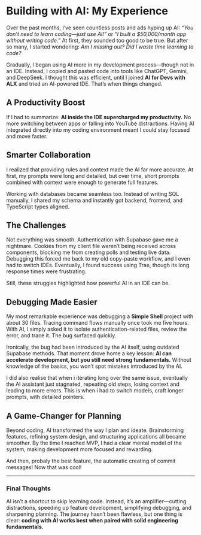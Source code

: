 # Building with AI: My Experience

Over the past months, I’ve seen countless posts and ads hyping up AI: *“You don’t need to learn coding—just use AI!”* or *“I built a \$50,000/month app without writing code.”* At first, they sounded too good to be true. But after so many, I started wondering: *Am I missing out? Did I waste time learning to code?*

Gradually, I began using AI more in my development process—though not in an IDE. Instead, I copied and pasted code into tools like ChatGPT, Gemini, and DeepSeek. I thought this was efficient, until I joined **AI for Devs with ALX** and tried an AI-powered IDE. That’s when things changed.

## A Productivity Boost

If I had to summarize: **AI inside the IDE supercharged my productivity.** No more switching between apps or falling into YouTube distractions. Having AI integrated directly into my coding environment meant I could stay focused and move faster.

## Smarter Collaboration

I realized that providing rules and context made the AI far more accurate. At first, my prompts were long and detailed, but over time, short prompts combined with context were enough to generate full features.

Working with databases became seamless too. Instead of writing SQL manually, I shared my schema and instantly got backend, frontend, and TypeScript types aligned.

## The Challenges

Not everything was smooth. Authentication with Supabase gave me a nightmare. Cookies from my client file weren’t being received across components, blocking me from creating polls and testing live data. Debugging this forced me back to my old copy-paste workflow, and I even had to switch IDEs. Eventually, I found success using Trae, though its long response times were frustrating.

Still, these struggles highlighted how powerful AI in an IDE can be.

## Debugging Made Easier

My most remarkable experience was debugging a **Simple Shell** project with about 30 files. Tracing command flows manually once took me five hours. With AI, I simply asked it to isolate authentication-related files, review the error, and trace it. The bug surfaced quickly.

Ironically, the bug had been introduced by the AI itself, using outdated Supabase methods. That moment drove home a key lesson: **AI can accelerate development, but you still need strong fundamentals.** Without knowledge of the basics, you won’t spot mistakes introduced by the AI.

I did also realise that when i iterating long over the same issue, eventually the AI assistant just stagnated, repeating old steps, losing context and leading to more errors. This is when i had to switch models, craft longer prompts, with detailed pointers. 

## A Game-Changer for Planning

Beyond coding, AI transformed the way I plan and ideate. Brainstorming features, refining system design, and structuring applications all became smoother. By the time I reached MVP, I had a clear mental model of the system, making development more focused and rewarding.

And then, probaly the best feature, the automatic creating of commit messages! Now that was cool!

---

### Final Thoughts

AI isn’t a shortcut to skip learning code. Instead, it’s an amplifier—cutting distractions, speeding up feature development, simplifying debugging, and sharpening planning. The journey hasn’t been flawless, but one thing is clear: **coding with AI works best when paired with solid engineering fundamentals.**
